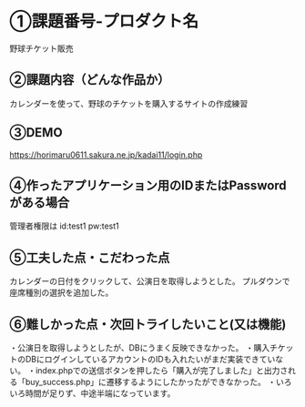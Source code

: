 # ①課題番号-プロダクト名
野球チケット販売

## ②課題内容（どんな作品か）

カレンダーを使って、野球のチケットを購入するサイトの作成練習


## ③DEMO

https://horimaru0611.sakura.ne.jp/kadai11/login.php

## ④作ったアプリケーション用のIDまたはPasswordがある場合



管理者権限は
id:test1 pw:test1

## ⑤工夫した点・こだわった点
カレンダーの日付をクリックして、公演日を取得しようとした。
プルダウンで座席種別の選択を追加した。




## ⑥難しかった点・次回トライしたいこと(又は機能)
・公演日を取得しようとしたが、DBにうまく反映できなかった。
・購入チケットのDBにログインしているアカウントのIDも入れたいがまだ実装できていない。
・index.phpでの送信ボタンを押したら「購入が完了しました」と出力される「buy_success.php」に遷移するようにしたかったができなかった。
・いろいろ時間が足りず、中途半端になっています。




